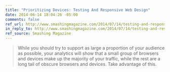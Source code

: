 ```yaml
---
title: "Prioritizing Devices: Testing And Responsive Web Design"
date: 2014-06-14 18:04:26 -05:00
comments: false
ref_url: http://www.smashingmagazine.com/2014/07/14/testing-and-responsive-web-design/
in_reply_to: http://www.smashingmagazine.com/2014/07/14/testing-and-responsive-web-design/
ref_source: Smashing Magazine
---
```


> While you should try to support as large a proportion of your audience as possible, your analytics will show that a small group of browsers and devices make up the majority of your traffic, while the rest are a long tail of obscure browsers and devices. Take advantage of this.